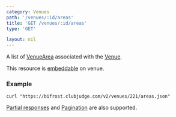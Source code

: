 ```yaml
---
category: Venues
path: '/venues/:id/areas'
title: 'GET /venues/:id/areas'
type: 'GET'

layout: nil
---
```


A list of [VenueArea](#/venue-area-model) associated with the [Venue](#/venue-model).

This resource is [embeddable](#/resource-embedding) on venue.

### Example

```
curl "https://bifrost.clubjudge.com/v2/venues/221/areas.json"
```

[Partial responses](#/partial-responses)
and [Pagination](#/pagination) are also supported.

